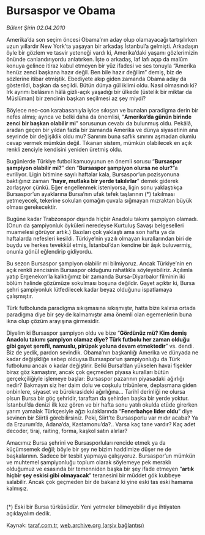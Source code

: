 # Bursaspor ve Obama

*Bülent Şirin 02.04.2010*

<div class="yazi"><p>Amerika’da son seçim öncesi Obama’nın aday olup olamayacağı tartışılırken uzun yıllardır New York’ta yaşayan bir arkadaş İstanbul’a gelmişti. Arkadaşın öyle bir gözlem ve tasvir yeteneği vardı ki, Amerika’daki yaşamı gözlerimizin önünde canlandırıyordu anlatırken. İşte o arkadaş, laf lafı açıp da malûm konuya gelince itiraz kabul etmeyen bir yüz ifadesi ve ses tonuyla “Amerika henüz zenci başkana hazır değil. Ben bile hazır değilim” demiş, biz de sözlerine itibar etmiştik. Ebediyete akıp giden zamanda Obama aday da gösterildi, başkan da seçildi. Bütün dünya gül iklimi oldu. Nasıl olmasındı ki? Irk ayrımı belâsının hâlâ gizli-açık yaşadığı bir ülkede (üstelik bir miktar da Müslüman) bir zencinin başkan seçilmesi az şey miydi? </p>
<p>Böylece neo-con karabasanıyla iyice sıkışan ve bunalan paradigma derin bir nefes almış; ayrıca ve belki daha da önemlisi, “<b>Amerika’da günün birinde zenci bir başkan olabilir mi</b>” sorusunun cevabı da bulunmuş oldu. Pekâlâ, aradan geçen bir yıldan fazla bir zamanda Amerika ve dünya siyasetinin ana seyrinde bir değişiklik oldu mu? Sanırım buna saflık sınırını aşmadan olumlu cevap vermek mümkün değil. Tıkanan sistem, mümkün olabilecek en açık renkli zenciyle kendisini yeniden üretmiş oldu. </p>
<p>Bugünlerde Türkiye futbol kamuoyunun en önemli sorusu “<b>Bursaspor şampiyon olabilir mi?</b>” den “<b>Bursaspor şampiyon olursa ne olur?</b>”a evriliyor. Ligin bitimine sayılı haftalar kala, Bursaspor’un pozisyonuna baktığınız zaman “<b>hayır, mutlaka bir yerde takılırlar</b>” demek giderek zorlaşıyor çünkü. Eğer engellenmek isteniyorsa, ligin sonu yaklaştıkça Bursaspor’un ayaklarına Bursa’nın ufak tefek taşlarının (*) takılması yetmeyecek, tekerine sokulan çomağın çuvala sığmayan mızraktan büyük olması gerekecektir. </p>
<p>Bugüne kadar Trabzonspor dışında hiçbir Anadolu takımı şampiyon olamadı. (Onun da şampiyonluk öyküleri neredeyse Kurtuluş Savaşı belgeselleri muamelesi görüyor artık.) Bazıları çok yaklaştı ama son hafta ya da haftalarda nefesleri kesildi. Türkiye’nin yazılı olmayan kurallarından biri de buydu ve herkes tevekkül etmiş, İstanbul’dan kendine bir âşık buluvermiş, onunla gönül eğlendirip gidiyordu. </p>
<p>Bu sezon Bursaspor şampiyon olabilir mi bilmiyoruz. Ancak Türkiye’nin en açık renkli zencisinin Bursaspor olduğunu rahatlıkla söyleyebiliriz. Açılımla yatıp Ergenekon’la kalktığımız bir zamanda Bursa-Diyarbakır filminin iki bölüm halinde gözümüze sokulması boşuna değildir. Gayet açıktır ki, Bursa şehri şampiyonluk lütfedilecek kadar beyaz olduğunu ispatlamaya çalışmıştır. </p>
<p>Türk futbolunda paradigma sıkışmasına sıkışmıştır, hatta bize kalırsa ortada paradigma diye bir şey de kalmamıştır ama önemli olan egemenlerin buna ikna olup çözüm arayışına girmesidir. </p>
<p>Diyelim ki Bursaspor şampiyon oldu ve bize “<b>Gördünüz mü? Kim demiş Anadolu takımı şampiyon olamaz diye? Türk futbolu her zaman olduğu gibi gayet şerefli, namuslu, pirüpak yoluna devam etmektedir</b>” vs. dendi. Biz de yedik, pardon sevindik. Obama’nın başkanlığı Amerika ve dünyada ne kadar değişikliğe sebep olduysa Bursaspor’un şampiyonluğu da Türk futbolunu ancak o kadar değiştirir. Belki Bursa’dan yükselen havai fişekler biraz göz kamaştırır, ancak çok geçmeden piyasa kuralları bütün gerçekçiliğiyle işlemeye başlar: Bursaspor pazarının piyasadaki ağırlığı nedir? Bakmayın siz her daim dolu ve coşkulu tribünlere, deplasmana giden onbinlere, siyaset ve bürokrasideki ağırlığına... Tarihî derinliği ne olursa olsun Bursa bir göç şehridir, taraftarı da şehirden başka bir yerde yoktur. İstanbul’da denizi ilk kez gören ve bir hafta sonu yatılı okulda etüde girerken yarım yamalak Türkçesiyle ağzı kulaklarında “<b>Fenerbahçe lider oldu</b>” diye sevinen bir Siirtli görebilirsiniz. Peki, Siirt’te Bursasporlu var mıdır acaba? Ya da Erzurum’da, Adana’da, Kastamonu’da?.. Varsa kaç tane vardır? Kaç adet decoder, tiraj, raiting, forma, kaşkol satın alırlar? </p>
<p>Amacımız Bursa şehrini ve Bursasporluları rencide etmek ya da küçümsemek değil; böyle bir şey ne bizim haddimize düşer ne de başkalarının. Sadece bir tesbit yapmaya çalışıyoruz. Bursaspor’un mümkün ve muhtemel şampiyonluğu toplum olarak söylemeye pek meraklı olduğumuz ve esasında bir temenniden başka bir şey ifade etmeyen “<b>artık hiçbir şey eskisi gibi olmayacak</b>” teranesini bir müddet gök kubbeye salabilir. Ancak çok geçmeden bir de bakarız ki yine eski tas eski hamama kalmışız.</p>
<p> <br/>(*) Eski bir Bursa türküsüdür. Yeni yetmeler bilmeyebilir diye ihtiyaten açıklayalım dedik.</p></div>

Kaynak: [taraf.com.tr](http://www.taraf.com.tr:80/makale/10731.htm), [web.archive.org (arşiv bağlantısı)](http://web.archive.org/web/20100412074416/http://www.taraf.com.tr:80/makale/10731.htm)
